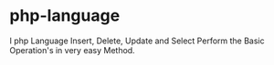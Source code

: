 # php-language
I php Language Insert, Delete, Update and Select Perform the Basic Operation's in very easy Method.

